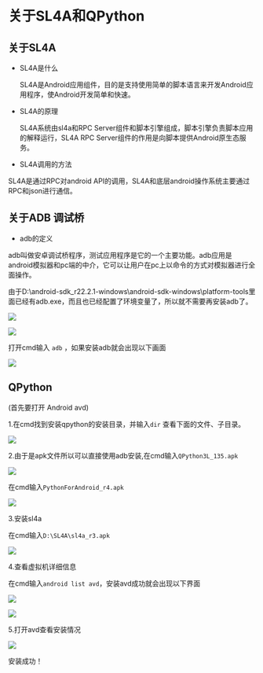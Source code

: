 # 关于SL4A和QPython

## 关于SL4A

* SL4A是什么

  SL4A是Android应用组件，目的是支持使用简单的脚本语言来开发Android应用程序，使Android开发简单和快速。

* SL4A的原理

  SL4A系统由sl4a和RPC Server组件和脚本引擎组成，脚本引擎负责脚本应用的解释运行，SL4A RPC Server组件的作用是向脚本提供Android原生态服务。

* SL4A调用的方法

SL4A是通过RPC对android API的调用，SL4A和底层android操作系统主要通过RPC和json进行通信。

## 关于ADB 调试桥

* adb的定义

adb叫做安卓调试桥程序，测试应用程序是它的一个主要功能。adb应用是android模拟器和pc端的中介，它可以让用户在pc上以命令的方式对模拟器进行全面操作。

由于D:\android-sdk_r22.2.1-windows\android-sdk-windows\platform-tools里面已经有adb.exe，而且也已经配置了环境变量了，所以就不需要再安装adb了。

![](images/9.jpg)

![](images/10.jpg)

打开cmd输入 ```adb``` ，如果安装adb就会出现以下画面

![](images/1.jpg)

## QPython

(首先要打开 Android avd)

1.在cmd找到安装qpython的安装目录，并输入```dir``` 查看下面的文件、子目录。

![](images/2.jpg)

2.由于是apk文件所以可以直接使用adb安装,在cmd输入```QPython3L_135.apk```

![](images/3.jpg)

在cmd输入```PythonForAndroid_r4.apk```

![](images/4.jpg)

3.安装sl4a

在cmd输入```D:\SL4A\sl4a_r3.apk``` 

![](images/6.jpg)

4.查看虚拟机详细信息

在cmd输入```android list avd```，安装avd成功就会出现以下界面

![](images/7.jpg)

![](iamges/8.jpg)

5.打开avd查看安装情况

![](images/11.jpg)

安装成功！

